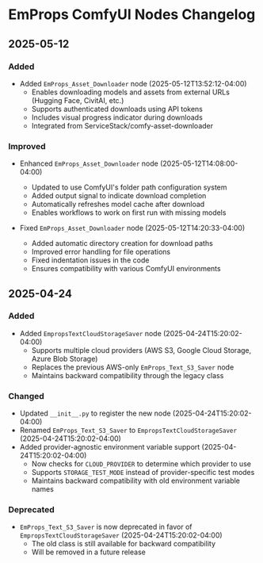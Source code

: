 # EmProps ComfyUI Nodes Changelog

## 2025-05-12

### Added
- Added `EmProps_Asset_Downloader` node (2025-05-12T13:52:12-04:00)
  - Enables downloading models and assets from external URLs (Hugging Face, CivitAI, etc.)
  - Supports authenticated downloads using API tokens
  - Includes visual progress indicator during downloads
  - Integrated from ServiceStack/comfy-asset-downloader

### Improved
- Enhanced `EmProps_Asset_Downloader` node (2025-05-12T14:08:00-04:00)
  - Updated to use ComfyUI's folder path configuration system
  - Added output signal to indicate download completion
  - Automatically refreshes model cache after download
  - Enables workflows to work on first run with missing models
  
- Fixed `EmProps_Asset_Downloader` node (2025-05-12T14:20:33-04:00)
  - Added automatic directory creation for download paths
  - Improved error handling for file operations
  - Fixed indentation issues in the code
  - Ensures compatibility with various ComfyUI environments

## 2025-04-24

### Added
- Added `EmpropsTextCloudStorageSaver` node (2025-04-24T15:20:02-04:00)
  - Supports multiple cloud providers (AWS S3, Google Cloud Storage, Azure Blob Storage)
  - Replaces the previous AWS-only `EmProps_Text_S3_Saver` node
  - Maintains backward compatibility through the legacy class

### Changed
- Updated `__init__.py` to register the new node (2025-04-24T15:20:02-04:00)
- Renamed `EmProps_Text_S3_Saver` to `EmpropsTextCloudStorageSaver` (2025-04-24T15:20:02-04:00)
- Added provider-agnostic environment variable support (2025-04-24T15:20:02-04:00)
  - Now checks for `CLOUD_PROVIDER` to determine which provider to use
  - Supports `STORAGE_TEST_MODE` instead of provider-specific test modes
  - Maintains backward compatibility with old environment variable names

### Deprecated
- `EmProps_Text_S3_Saver` is now deprecated in favor of `EmpropsTextCloudStorageSaver` (2025-04-24T15:20:02-04:00)
  - The old class is still available for backward compatibility
  - Will be removed in a future release

